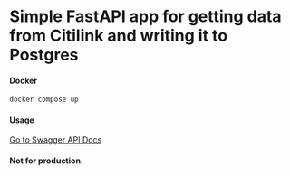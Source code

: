 # Simple FastAPI app for getting data from Citilink and writing it to Postgres

#### Docker
```sh
docker compose up
```

#### Usage
[Go to Swagger API Docs](http://localhost:8000/docs)


#### Not for production.
